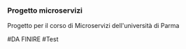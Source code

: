 
### Progetto microservizi

Progetto per il corso di Microservizi dell'università di Parma

#DA FINIRE
#Test
